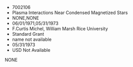 * 7002106
* Plasma Interactions Near Condensed Magnetized Stars
* NONE,NONE
* 06/01/1971,05/31/1973
* F.Curtis Michel, William Marsh Rice University
* Standard Grant
*   name not available
* 05/31/1973
* USD Not Available

NONE